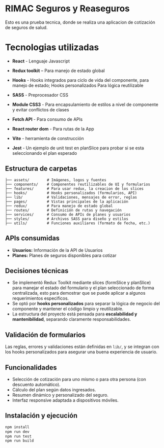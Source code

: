 # RIMAC Seguros y Reaseguros

Esto es una prueba tecnica, donde se realiza una aplicacion de cotización de seguros de salud.

# Tecnologias utilizadas

- **React** - Lenguaje Javascript
- **Redux toolkit** – Para manejo de estado global
- **Hooks** - Hooks integrados para ciclo de vida del componente, para manejo de estado; Hooks personalizados Para lógica reutilizable

- **SASS** - Preprocesador CSS
- **Module CSS3** - Para encapsulamiento de estilos a nivel de componente y evitar conflictos de clases

- **Fetch API** - Para consumo de APIs
- **React router dom** - Para rutas de la App
- **Vite** - herramienta de construcción
- **Jest** - Un ejemplo de unit test en planSlice para probar si se esta seleccionando el plan esperado

## Estructura de carpetas

```plaintext
├── assets/        # Imágenes, logos y fuentes
├── components/    # Componentes reutilizables de UI y formularios
├── features/      # Para usar redux, la creacion de los slices
├── hooks/         # Hooks personalizados (formularios, API)
├── lib/           # Validaciones, mensajes de error, reglas
├── pages/         # Vistas principales de la aplicación
├── redux/         # Para manejo de estado global
├── routes/        # Definición de rutas y navegación
├── services/      # Consumo de APIs de planes y usuarios
├── styles/        # Archivos SASS para diseño y estilos
├── utils/         # Funciones auxiliares (formato de fecha, etc.)
```

## APIs consumidas

- **Usuarios:** Información de la API de Usuarios
- **Planes:** Planes de seguros disponibles para cotizar

## Decisiones técnicas

- Se implementó Redux Toolkit mediante slices (formSlice y planSlice) para manejar el estado del formulario y el plan seleccionado de forma centralizada, esto para demostrar que se puede aplicar a algunos requerimientos especificos.
- Se optó por **hooks personalizados** para separar la lógica de negocio del componente y mantener el código limpio y reutilizable.
- La estructura del proyecto está pensada para **escalabilidad y mantenibilidad**, separando claramente responsabilidades.

## Validación de formularios

Las reglas, errores y validaciones están definidas en `lib/`, y se integran con los hooks personalizados para asegurar una buena experiencia de usuario.

## Funcionalidades

- Selección de cotización para uno mismo o para otra persona (con descuento automático).
- Cálculo del plan según datos ingresados.
- Resumen dinámico y personalizado del seguro.
- Interfaz responsive adaptada a dispositivos móviles.

## Instalación y ejecución

```bash
npm install
npm run dev
npm run test
npm run build
```
